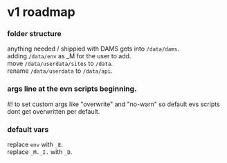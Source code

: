 # v1 roadmap
### folder structure
anything needed / shippied with DAMS gets into `/data/dams`.  
adding `/data/env` as _M for the user to add.  
move `/data/userdata/sites` to `/data`.  
rename `/data/userdata` to `/data/api`.  

### args line at the evn scripts beginning.
#! to set custom args like "overwrite" and "no-warn" so default evs scripts dont get overwritten per default.

### default vars
replace `env` with `_E`.  
replace `_M._I.` with `_D`.  